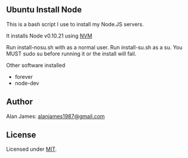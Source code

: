 Ubuntu Install Node
----

This is a bash script I use to install my Node.JS servers.

It installs Node v0.10.21 using [NVM](https://github.com/creationix/nvm)

Run install-nosu.sh with as a normal user.
Run install-su.sh as a su. You MUST sudo su before running it or the install will fail.

Other software installed
* forever
* node-dev

Author
---
Alan James: [alanjames1987@gmail.com](mailto:alanjames1987@gmail.com)

License
---
Licensed under [MIT](http://mogulmvc.com/general/license).